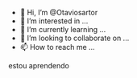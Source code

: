 - 👋 Hi, I’m @Otaviosartor
- 👀 I’m interested in ...
- 🌱 I’m currently learning ...
- 💞️ I’m looking to collaborate on ...
- 📫 How to reach me ...

<!---
Otaviosartor/Otaviosartor is a ✨ special ✨ repository because its `README.md` (this file) appears on your GitHub profile.
You can click the Preview link to take a look at your changes.
--->estou aprendendo
